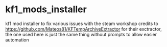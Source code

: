 # kf1_mods_installer
 kf1 mod installer to fix various issues with the steam workshop
credits to https://github.com/Mateos81/KFTempArchiveExtractor
for their exctractor, the one used here is just the same thing without prompts to allow easier automation
